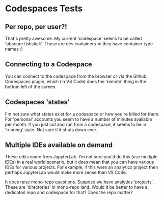 # Codespaces Tests

## Per repo, per user?!

That's pretty awesome.  My current 'codespace' seems to be called 'obscure fishstick'.  These are dev containers => they have container type names :)

## Connecting to a Codespace

You can connect to the codespace from the browser or via the Github Codespaces plugin, which (in VS Code) does the 'remote' thing in the bottom left of the screen.

## Codespaces 'states'

I'm not sure what states exist for a codespace or how you're billed for them.  For 'personal' accounts you seem to have a number of minutes available per month.  If you just cut and run from a codespace, it seems to be in 'running' state.  Not sure if it shuts down ever.

## Multiple IDEs available on demand

These edits come from JupyterLab.  I'm not sure you'd do this (use multiple IDEs) in a real world scenario, but it does mean that you can have various IDEs for various projects.  For example, if this were an analytics project then perhaps JupyterLab would make more sense than VS Code.

It does raise mono-repo questions.  Suppose we have analytics 'projects'.  These are 'directories' in mono-repo land.  Would it be better to have a dedicated repo and codespace for that?  Does the repo matter?